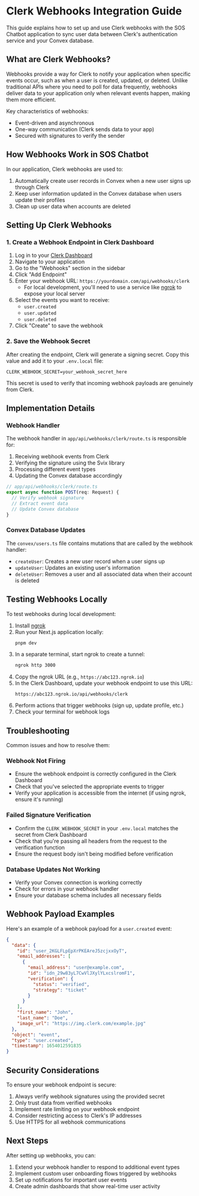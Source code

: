 # Clerk Webhooks Integration Guide

This guide explains how to set up and use Clerk webhooks with the SOS Chatbot application to sync user data between Clerk's authentication service and your Convex database.

## What are Clerk Webhooks?

Webhooks provide a way for Clerk to notify your application when specific events occur, such as when a user is created, updated, or deleted. Unlike traditional APIs where you need to poll for data frequently, webhooks deliver data to your application only when relevant events happen, making them more efficient.

Key characteristics of webhooks:
- Event-driven and asynchronous
- One-way communication (Clerk sends data to your app)
- Secured with signatures to verify the sender

## How Webhooks Work in SOS Chatbot

In our application, Clerk webhooks are used to:

1. Automatically create user records in Convex when a new user signs up through Clerk
2. Keep user information updated in the Convex database when users update their profiles
3. Clean up user data when accounts are deleted

## Setting Up Clerk Webhooks

### 1. Create a Webhook Endpoint in Clerk Dashboard

1. Log in to your [Clerk Dashboard](https://dashboard.clerk.dev)
2. Navigate to your application
3. Go to the "Webhooks" section in the sidebar
4. Click "Add Endpoint"
5. Enter your webhook URL: `https://yourdomain.com/api/webhooks/clerk`
   - For local development, you'll need to use a service like [ngrok](https://ngrok.com) to expose your local server
6. Select the events you want to receive:
   - `user.created`
   - `user.updated`
   - `user.deleted`
7. Click "Create" to save the webhook

### 2. Save the Webhook Secret

After creating the endpoint, Clerk will generate a signing secret. Copy this value and add it to your `.env.local` file:

```env
CLERK_WEBHOOK_SECRET=your_webhook_secret_here
```

This secret is used to verify that incoming webhook payloads are genuinely from Clerk.

## Implementation Details

### Webhook Handler

The webhook handler in `app/api/webhooks/clerk/route.ts` is responsible for:

1. Receiving webhook events from Clerk
2. Verifying the signature using the Svix library
3. Processing different event types
4. Updating the Convex database accordingly

```typescript
// app/api/webhooks/clerk/route.ts
export async function POST(req: Request) {
  // Verify webhook signature
  // Extract event data
  // Update Convex database
}
```

### Convex Database Updates

The `convex/users.ts` file contains mutations that are called by the webhook handler:

- `createUser`: Creates a new user record when a user signs up
- `updateUser`: Updates an existing user's information
- `deleteUser`: Removes a user and all associated data when their account is deleted

## Testing Webhooks Locally

To test webhooks during local development:

1. Install [ngrok](https://ngrok.com)
2. Run your Next.js application locally:
   ```bash
   pnpm dev
   ```
3. In a separate terminal, start ngrok to create a tunnel:
   ```bash
   ngrok http 3000
   ```
4. Copy the ngrok URL (e.g., `https://abc123.ngrok.io`)
5. In the Clerk Dashboard, update your webhook endpoint to use this URL:
   ```
   https://abc123.ngrok.io/api/webhooks/clerk
   ```
6. Perform actions that trigger webhooks (sign up, update profile, etc.)
7. Check your terminal for webhook logs

## Troubleshooting

Common issues and how to resolve them:

### Webhook Not Firing

- Ensure the webhook endpoint is correctly configured in the Clerk Dashboard
- Check that you've selected the appropriate events to trigger
- Verify your application is accessible from the internet (if using ngrok, ensure it's running)

### Failed Signature Verification

- Confirm the `CLERK_WEBHOOK_SECRET` in your `.env.local` matches the secret from Clerk Dashboard
- Check that you're passing all headers from the request to the verification function
- Ensure the request body isn't being modified before verification

### Database Updates Not Working

- Verify your Convex connection is working correctly
- Check for errors in your webhook handler
- Ensure your database schema includes all necessary fields

## Webhook Payload Examples

Here's an example of a webhook payload for a `user.created` event:

```json
{
  "data": {
    "id": "user_2KGLFLpEpXrPKEAreJ5zcjxxOyT",
    "email_addresses": [
      {
        "email_address": "user@example.com",
        "id": "idn_29w83yL7CwVlJXylYLxcslromF1",
        "verification": {
          "status": "verified",
          "strategy": "ticket"
        }
      }
    ],
    "first_name": "John",
    "last_name": "Doe",
    "image_url": "https://img.clerk.com/example.jpg"
  },
  "object": "event",
  "type": "user.created",
  "timestamp": 1654012591835
}
```

## Security Considerations

To ensure your webhook endpoint is secure:

1. Always verify webhook signatures using the provided secret
2. Only trust data from verified webhooks
3. Implement rate limiting on your webhook endpoint
4. Consider restricting access to Clerk's IP addresses
5. Use HTTPS for all webhook communications

## Next Steps

After setting up webhooks, you can:

1. Extend your webhook handler to respond to additional event types
2. Implement custom user onboarding flows triggered by webhooks
3. Set up notifications for important user events
4. Create admin dashboards that show real-time user activity 